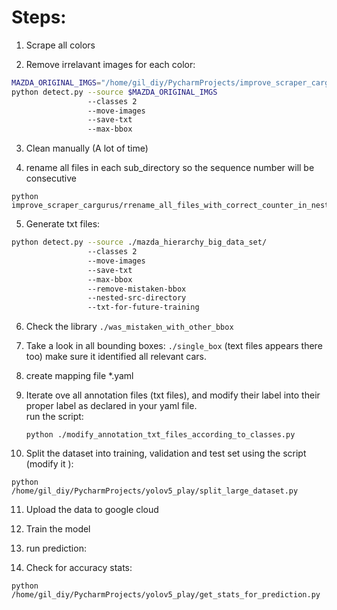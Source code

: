 # Steps:

1. Scrape all colors

2. Remove irrelavant images for each color:
```bash
MAZDA_ORIGINAL_IMGS="/home/gil_diy/PycharmProjects/improve_scraper_cargurus/images/Mazda/MAZDA6/BLACK"
python detect.py --source $MAZDA_ORIGINAL_IMGS
                 --classes 2
                 --move-images
                 --save-txt
                 --max-bbox
```

3. Clean manually (A lot of time)

4. rename all files in each sub_directory so the sequence number will be consecutive
```
python improve_scraper_cargurus/rrename_all_files_with_correct_counter_in_nested_directories.py
```

5. Generate txt files:

```bash
python detect.py --source ./mazda_hierarchy_big_data_set/
                 --classes 2
                 --move-images
                 --save-txt
                 --max-bbox
                 --remove-mistaken-bbox
                 --nested-src-directory
                 --txt-for-future-training
```

6. Check the library `./was_mistaken_with_other_bbox`

7. Take a look in all bounding boxes: `./single_box` (text files appears there too) make sure it 
   identified all relevant cars.

8. create mapping file *.yaml 

9. Iterate ove all annotation files (txt files), and modify their label into their proper label as declared in your yaml file.  
   run the script:
   ```
   python ./modify_annotation_txt_files_according_to_classes.py 
   ```
10.  Split the dataset into training, validation and test set using the script (modify it ):
```
python /home/gil_diy/PycharmProjects/yolov5_play/split_large_dataset.py
```

11. Upload the data to google cloud
 
12. Train the model

13. run prediction:
14. Check for accuracy stats:
```
python /home/gil_diy/PycharmProjects/yolov5_play/get_stats_for_prediction.py
```

 